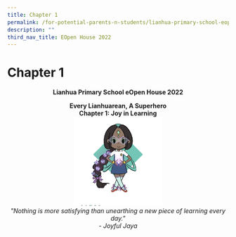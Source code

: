 ```yaml
---
title: Chapter 1
permalink: /for-potential-parents-n-students/lianhua-primary-school-eopen-house-2022/chapter-1/
description: ""
third_nav_title: EOpen House 2022
---
```

# Chapter 1

**<center>Lianhua Primary School eOpen House 2022</center>**

<center><b>Every Lianhuarean, A Superhero<br>Chapter 1: Joy in Learning</b></center>

<center><img src="/images/Potential%20Parents%20&%20Students/EOpen%20house%202022/Chapter%201/jaya.gif" style="width:40%"></center>

<center><i>"Nothing is more satisfying than unearthing a new piece of learning every day." <br>- Joyful Jaya</i></center>